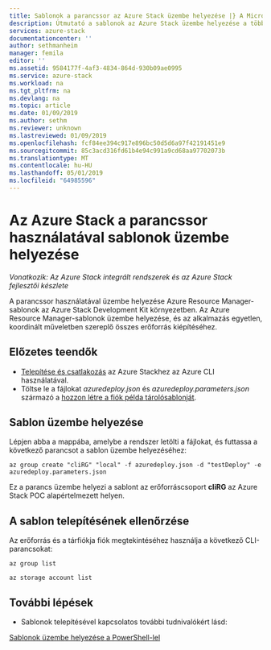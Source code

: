 ```yaml
---
title: Sablonok a parancssor az Azure Stack üzembe helyezése |} A Microsoft Docs
description: Útmutató a sablonok az Azure Stack üzembe helyezése a többplatformos parancssori felület (CLI) használatával.
services: azure-stack
documentationcenter: ''
author: sethmanheim
manager: femila
editor: ''
ms.assetid: 9584177f-4af3-4834-864d-930b09ae0995
ms.service: azure-stack
ms.workload: na
ms.tgt_pltfrm: na
ms.devlang: na
ms.topic: article
ms.date: 01/09/2019
ms.author: sethm
ms.reviewer: unknown
ms.lastreviewed: 01/09/2019
ms.openlocfilehash: fcf84ee394c917e896bc50d5d6a97f42191451e9
ms.sourcegitcommit: 85c3acd316fd61b4e94c991a9cd68aa97702073b
ms.translationtype: MT
ms.contentlocale: hu-HU
ms.lasthandoff: 05/01/2019
ms.locfileid: "64985596"
---
```

# <a name="deploy-templates-in-azure-stack-using-the-command-line"></a>Az Azure Stack a parancssor használatával sablonok üzembe helyezése

*Vonatkozik: Az Azure Stack integrált rendszerek és az Azure Stack fejlesztői készlete*

A parancssor használatával üzembe helyezése Azure Resource Manager-sablonok az Azure Stack Development Kit környezetben. Az Azure Resource Manager-sablonok üzembe helyezése, és az alkalmazás egyetlen, koordinált műveletben szereplő összes erőforrás kiépítéséhez.

## <a name="before-you-begin"></a>Előzetes teendők

- [Telepítése és csatlakozás](azure-stack-version-profiles-azurecli2.md) az Azure Stackhez az Azure CLI használatával.
- Töltse le a fájlokat *azuredeploy.json* és *azuredeploy.parameters.json* származó a [hozzon létre a fiók példa tárolósablonját](https://github.com/Azure/AzureStack-QuickStart-Templates/tree/master/101-create-storage-account).

## <a name="deploy-template"></a>Sablon üzembe helyezése

Lépjen abba a mappába, amelybe a rendszer letölti a fájlokat, és futtassa a következő parancsot a sablon üzembe helyezéséhez:

```azurecli
az group create "cliRG" "local" -f azuredeploy.json -d "testDeploy" -e azuredeploy.parameters.json
```

Ez a parancs üzembe helyezi a sablont az erőforráscsoport **cliRG** az Azure Stack POC alapértelmezett helyen.

## <a name="validate-template-deployment"></a>A sablon telepítésének ellenőrzése

Az erőforrás és a tárfiókja fiók megtekintéséhez használja a következő CLI-parancsokat:

```azurecli
az group list

az storage account list
```

## <a name="next-steps"></a>További lépések

- Sablonok telepítésével kapcsolatos további tudnivalókért lásd:

[Sablonok üzembe helyezése a PowerShell-lel](azure-stack-deploy-template-powershell.md)
